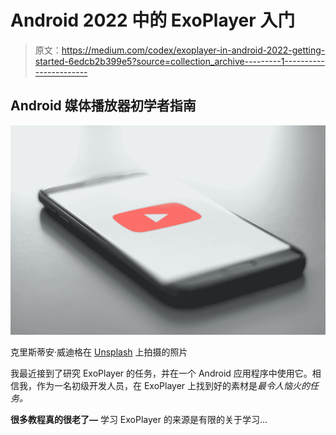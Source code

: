 # Android 2022 中的 ExoPlayer 入门

> 原文：<https://medium.com/codex/exoplayer-in-android-2022-getting-started-6edcb2b399e5?source=collection_archive---------1----------------------->

## Android 媒体播放器初学者指南

![](img/8b5e1db582e44752ba36b015b98c24bb.png)

克里斯蒂安·威迪格在 [Unsplash](https://unsplash.com?utm_source=medium&utm_medium=referral) 上拍摄的照片

我最近接到了研究 ExoPlayer 的任务，并在一个 Android 应用程序中使用它。相信我，作为一名初级开发人员，在 ExoPlayer 上找到好的素材是*最令人恼火的任务。*

**很多教程真的很老了—** 学习 ExoPlayer 的来源是有限的关于学习…